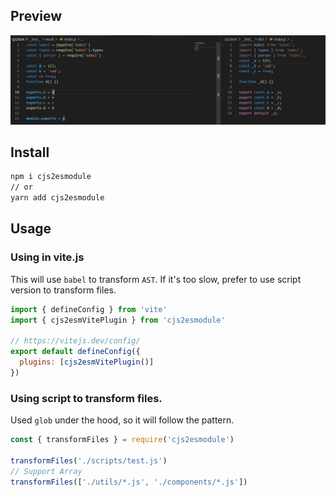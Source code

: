 ## Preview
![avatar](./1.png)

## Install

```cmd
npm i cjs2esmodule
// or
yarn add cjs2esmodule
```

## Usage

### Using in vite.js
This will use `babel` to transform `AST`. If it's too slow, prefer to use script version to transform files.

```js
import { defineConfig } from 'vite'
import { cjs2esmVitePlugin } from 'cjs2esmodule'

// https://vitejs.dev/config/
export default defineConfig({
  plugins: [cjs2esmVitePlugin()]
})
```

### Using script to transform files.
Used `glob` under the hood, so it will follow the pattern.

```js
const { transformFiles } = require('cjs2esmodule')

transformFiles('./scripts/test.js')
// Support Array
transformFiles(['./utils/*.js', './components/*.js'])
```
